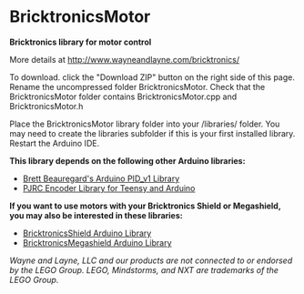 BricktronicsMotor
=================

**Bricktronics library for motor control**

More details at http://www.wayneandlayne.com/bricktronics/

To download. click the "Download ZIP" button on the right side of this page. Rename the uncompressed folder BricktronicsMotor. Check that the BricktronicsMotor folder contains BricktronicsMotor.cpp and BricktronicsMotor.h

Place the BricktronicsMotor library folder into your <arduinosketchfolder>/libraries/ folder. You may need to create the libraries subfolder if this is your first installed library. Restart the Arduino IDE.

**This library depends on the following other Arduino libraries:**
* [Brett Beauregard's Arduino PID_v1 Library](https://github.com/br3ttb/Arduino-PID-Library/)
* [PJRC Encoder Library for Teensy and Arduino](https://www.pjrc.com/teensy/td_libs_Encoder.html)

**If you want to use motors with your Bricktronics Shield or Megashield, you may also be interested in these libraries:**
* [BricktronicsShield Arduino Library](https://github.com/wayneandlayne/BricktronicsShield)
* [BricktronicsMegashield Arduino Library](https://github.com/wayneandlayne/BricktronicsMegashield)

_Wayne and Layne, LLC and our products are not connected to or endorsed by the LEGO Group. LEGO, Mindstorms, and NXT are trademarks of the LEGO Group._
